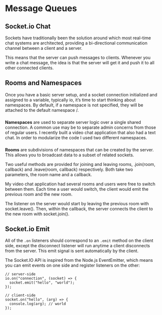 # Message Queues
## Socket.io Chat
Sockets have traditionally been the solution around which most real-time chat systems are architected, providing a bi-directional communication channel between a client and a server.

This means that the server can push messages to clients. Whenever you write a chat message, the idea is that the server will get it and push it to all other connected clients.


## Rooms and Namespaces
Once you have a basic server setup, and a socket connection initialized and assigned to a variable, typically io, it’s time to start thinking about namespaces. By default, if a namespace is not specified, they will be attached to the default namespace /.
###
**Namespaces** are used to separate server logic over a single shared connection. A common use may be to separate admin concerns from those of regular users.
I recently built a video chat application that also had a text chat. In order to modularize the code I used two different namespaces.
###
**Rooms** are subdivisions of namespaces that can be created by the server. This allows you to broadcast data to a subset of related sockets.

Two useful methods are provided for joining and leaving rooms, .join(room, callback) and .leave(room, callback) respectively. Both take two parameters, the room name and a callback.

My video chat application had several rooms and users were free to switch between them. Each time a user would switch, the client would emit the previous room and the new room.

The listener on the server would start by leaving the previous room with socket.leave(). Then, within the callback, the server connects the client to the new room with socket.join().
## Socket.io Emit
All of the ```.on``` listeners should correspond to an ```.emit``` method on the client side, except the disconnect listener will run anytime a client disconnects from the server. This emit signal is sent automatically by the client.

The Socket.IO API is inspired from the Node.js EventEmitter, which means you can emit events on one side and register listeners on the other:
```
// server-side
io.on("connection", (socket) => {
  socket.emit("hello", "world");
});

// client-side
socket.on("hello", (arg) => {
  console.log(arg); // world
});
```
